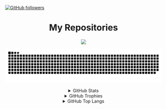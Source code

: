 [![GitHub followers](https://img.shields.io/github/followers/bircni.svg?style=social&label=Follow&maxAge=2592000#annee=BlackLotus)](https://github.com/bircni?tab=followers)

<h1 align="center">My Repositories</h1>
<div align="center">
  <a href="https://github.com/bircni/ParkenUlm">
  <img align="center" src="https://github-readme-stats.vercel.app/api/pin/?username=bircni&repo=ParkenUlm&layout=compact&theme=chartreuse-dark&hide_border=true" />
</a>
</div>
<div align="center"> 

<p align="center">
  <img src="https://github.com/bircni/bircni/raw/output/github-contribution-grid-snake.svg" alt="snake">
</p>


<details>
  <summary>GitHub Stats</summary>

[![GitHub Stats Card]](https://github.com/bircni)
  <br>
<!--[![GitHub Streak]](https://git.io/streak-stats)-->

</details>

<details>
  <summary>GitHub Trophies</summary>

[![GitHub Trophies]](https://github.com/ryo-ma/github-profile-trophy)

</details>

<details>
  <summary>GitHub Top Langs</summary>

[![GitHub Top Langs]](https://github.com/anuraghazra/github-readme-stats)

</details>
</div>
<!-- Links -->

[github stats card]: https://github-readme-stats.vercel.app/api/?username=bircni&layout=compact&theme=chartreuse-dark&hide_border=true&count_private=true
[github trophies]: https://github-profile-trophy.vercel.app/?username=bircni&column=3&row=3&margin-w=18&margin-h=15&no-bg=true&title=Commits,Issues,Repositories&theme=dark
[github top langs]: https://github-readme-stats.vercel.app/api/top-langs/?username=bircni&layout=compact&theme=chartreuse-dark&hide_border=true&count_private=true
[GitHub Streak]: http://github-readme-streak-stats.herokuapp.com?user=bircni&theme=chartreuse-dark&hide_border=true&date_format=M%20j%5B%2C%20Y%5D

